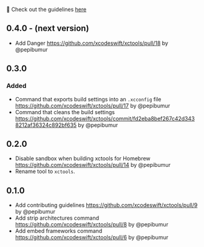 🚀 Check out the guidelines [here](https://github.com/xcodeswift/contributors/blob/master/CHANGELOG_GUIDELINES.md)

## 0.4.0 - (next version)
- Add Danger https://github.com/xcodeswift/xctools/pull/18 by @pepibumur

## 0.3.0

### Added
- Command that exports build settings into an `.xcconfig` file https://github.com/xcodeswift/xctools/pull/17 by @pepibumur
- Command that cleans the build settings https://github.com/xcodeswift/xctools/commit/fd2eba8bef267c42d3438212af36324c892bf635 by @pepibumur

## 0.2.0
- Disable sandbox when building xctools for Homebrew https://github.com/xcodeswift/xctools/pull/14 by @pepibumur
- Rename tool to `xctools`.

## 0.1.0
- Add contributing guidelines https://github.com/xcodeswift/xctools/pull/9 by @pepibumur
- Add strip architectures command https://github.com/xcodeswift/xctools/pull/8 by @pepibumur
- Add embed frameworks command https://github.com/xcodeswift/xctools/pull/6 by @pepibumur
